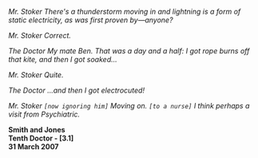 _Mr. Stoker_ _There's a thunderstorm moving in and lightning is a form of static electricity, as was first proven by—anyone?_

_Mr. Stoker_ _Correct._

_The Doctor_ _My mate Ben. That was a day and a half: I got rope burns off that kite, and then I got soaked..._

_Mr. Stoker_ _Quite._

_The Doctor_ _...and then I got electrocuted!_

_Mr. Stoker_ _`[now ignoring him]` Moving on. `[to a nurse]` I think perhaps a visit from Psychiatric._

**Smith and Jones  
Tenth Doctor - [3.1]  
31 March 2007**
